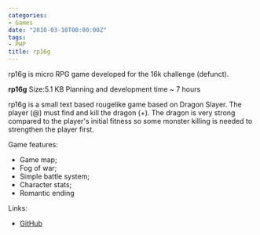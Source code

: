 ```yaml
---
categories:
- Games
date: "2010-03-10T00:00:00Z"
tags:
- PHP
title: rp16g
---
```


rp16g is micro RPG game developed for the 16k challenge (defunct).

**rp16g**
Size:5.1 KB
Planning and development time ~ 7 hours

rp16g is a small text based rougelike game based on Dragon Slayer. The player (@) must find and kill the dragon (+). The dragon is very strong compared to the player's initial fitness so some monster killing is needed to strengthen the player first.

Game features:
* Game map;
* Fog of war;
* Simple battle system;
* Character stats;
* Romantic ending

Links:

* [GitHub](https://github.com/aquilax/rp16g)
